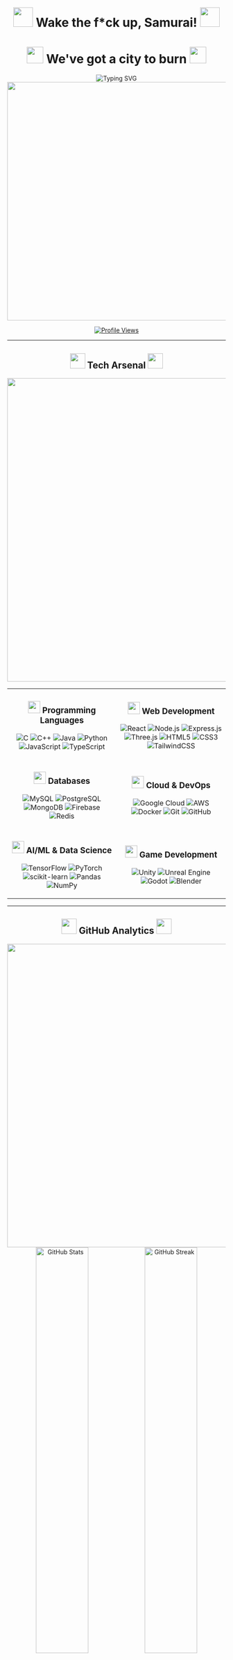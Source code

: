 <div align="center">

# <img src="https://github.com/user-attachments/assets/7948a4ac-cba5-4a61-b791-b86393e11692" width="45"/> Wake the f*ck up, Samurai! <img src="https://github.com/user-attachments/assets/bc0ae5c2-038e-4a9a-a52b-a91fb246ec5b" width="45"/>

# <img src="https://github.com/user-attachments/assets/a3795865-c2f1-415e-8b95-fb4dbe8441ff" width="38"/> We've got a city to burn <img src="https://github.com/user-attachments/assets/138a5249-8714-44f0-b4f7-10f3d86745a2" width="38"/>

<img src="https://readme-typing-svg.demolab.com?font=Orbitron&weight=700&size=28&duration=2500&pause=1000&color=00FFF7&center=true&vCenter=true&width=800&lines=Full+Stack+Developer+%7C+AI+Engineer;Building+the+future...one+commit+at+a+time;%3C%2F%3E+Code+%E2%80%A2+Create+%E2%80%A2+Conquer+%3C%2F%3E" alt="Typing SVG" />

<img src="https://user-images.githubusercontent.com/74038190/225813708-98b745f2-7d22-48cf-9150-083f1b00d6c9.gif" width="550"/>

[![Profile Views](https://komarev.com/ghpvc/?username=Hrishikesh-Gavai&color=00fff7&style=for-the-badge&label=PROFILE+VIEWS)](https://github.com/Hrishikesh-Gavai)

</div>

---

<div align="center">

## <img src="https://cdn-icons-png.flaticon.com/128/4727/4727266.png" width="35"/> Tech Arsenal <img src="https://cdn-icons-png.flaticon.com/128/4727/4727266.png" width="35"/>

<img src="https://user-images.githubusercontent.com/74038190/212284100-561aa473-3905-4a80-b561-0d28506553ee.gif" width="700"/>

</div>

<table align="center">
<tr>
<td align="center" width="50%">

### <img src="https://cdn-icons-png.flaticon.com/128/1005/1005141.png" width="28"/> Programming Languages

![C](https://img.shields.io/badge/C-00599C?style=for-the-badge&logo=c&logoColor=white)
![C++](https://img.shields.io/badge/C++-00599C?style=for-the-badge&logo=c%2B%2B&logoColor=white)
![Java](https://img.shields.io/badge/Java-ED8B00?style=for-the-badge&logo=openjdk&logoColor=white)
![Python](https://img.shields.io/badge/Python-3776AB?style=for-the-badge&logo=python&logoColor=FFD43B)
![JavaScript](https://img.shields.io/badge/JavaScript-F7DF1E?style=for-the-badge&logo=javascript&logoColor=black)
![TypeScript](https://img.shields.io/badge/TypeScript-007ACC?style=for-the-badge&logo=typescript&logoColor=white)

</td>
<td align="center" width="50%">

### <img src="https://cdn-icons-png.flaticon.com/128/1005/1005141.png" width="28"/> Web Development

![React](https://img.shields.io/badge/React-20232A?style=for-the-badge&logo=react&logoColor=61DAFB)
![Node.js](https://img.shields.io/badge/Node.js-339933?style=for-the-badge&logo=node.js&logoColor=white)
![Express.js](https://img.shields.io/badge/Express.js-000000?style=for-the-badge&logo=express&logoColor=white)
![Three.js](https://img.shields.io/badge/Three.js-000000?style=for-the-badge&logo=three.js&logoColor=white)
![HTML5](https://img.shields.io/badge/HTML5-E34F26?style=for-the-badge&logo=html5&logoColor=white)
![CSS3](https://img.shields.io/badge/CSS3-1572B6?style=for-the-badge&logo=css3&logoColor=white)
![TailwindCSS](https://img.shields.io/badge/Tailwind_CSS-38B2AC?style=for-the-badge&logo=tailwind-css&logoColor=white)

</td>
</tr>
<tr>
<td align="center" width="50%">

### <img src="https://cdn-icons-png.flaticon.com/128/2906/2906274.png" width="28"/> Databases

![MySQL](https://img.shields.io/badge/MySQL-4479A1?style=for-the-badge&logo=mysql&logoColor=white)
![PostgreSQL](https://img.shields.io/badge/PostgreSQL-316192?style=for-the-badge&logo=postgresql&logoColor=white)
![MongoDB](https://img.shields.io/badge/MongoDB-47A248?style=for-the-badge&logo=mongodb&logoColor=white)
![Firebase](https://img.shields.io/badge/Firebase-FFCA28?style=for-the-badge&logo=firebase&logoColor=black)
![Redis](https://img.shields.io/badge/Redis-DC382D?style=for-the-badge&logo=redis&logoColor=white)

</td>
<td align="center" width="50%">

### <img src="https://cdn-icons-png.flaticon.com/128/984/984315.png" width="28"/> Cloud & DevOps

![Google Cloud](https://img.shields.io/badge/Google_Cloud-4285F4?style=for-the-badge&logo=google-cloud&logoColor=white)
![AWS](https://img.shields.io/badge/AWS-232F3E?style=for-the-badge&logo=amazon-aws&logoColor=FF9900)
![Docker](https://img.shields.io/badge/Docker-2496ED?style=for-the-badge&logo=docker&logoColor=white)
![Git](https://img.shields.io/badge/Git-F05032?style=for-the-badge&logo=git&logoColor=white)
![GitHub](https://img.shields.io/badge/GitHub-181717?style=for-the-badge&logo=github&logoColor=white)

</td>
</tr>
<tr>
<td align="center" width="50%">

### <img src="https://cdn-icons-png.flaticon.com/128/8618/8618881.png" width="28"/> AI/ML & Data Science

![TensorFlow](https://img.shields.io/badge/TensorFlow-FF6F00?style=for-the-badge&logo=tensorflow&logoColor=white)
![PyTorch](https://img.shields.io/badge/PyTorch-EE4C2C?style=for-the-badge&logo=pytorch&logoColor=white)
![scikit-learn](https://img.shields.io/badge/scikit--learn-F7931E?style=for-the-badge&logo=scikit-learn&logoColor=white)
![Pandas](https://img.shields.io/badge/Pandas-150458?style=for-the-badge&logo=pandas&logoColor=white)
![NumPy](https://img.shields.io/badge/NumPy-013243?style=for-the-badge&logo=numpy&logoColor=white)

</td>
<td align="center" width="50%">

### <img src="https://cdn-icons-png.flaticon.com/128/686/686589.png" width="28"/> Game Development

![Unity](https://img.shields.io/badge/Unity-000000?style=for-the-badge&logo=unity&logoColor=white)
![Unreal Engine](https://img.shields.io/badge/Unreal_Engine-0E1128?style=for-the-badge&logo=unreal-engine&logoColor=white)
![Godot](https://img.shields.io/badge/Godot-478CBF?style=for-the-badge&logo=godot-engine&logoColor=white)
![Blender](https://img.shields.io/badge/Blender-F5792A?style=for-the-badge&logo=blender&logoColor=white)

</td>
</tr>
</table>

---

<div align="center">

## <img src="https://cdn-icons-png.flaticon.com/128/2621/2621040.png" width="35"/> GitHub Analytics <img src="https://cdn-icons-png.flaticon.com/128/2621/2621040.png" width="35"/>

<img src="https://user-images.githubusercontent.com/74038190/212284115-f47cd8ff-2ffb-4b04-b5bf-4d1c14c0247f.gif" width="700"/>

<br/>

<img width="49%" src="https://github-readme-stats.vercel.app/api?username=Hrishikesh-Gavai&show_icons=true&theme=tokyonight&hide_border=true&bg_color=0D1117&title_color=00FFF7&icon_color=00FFF7&text_color=C9D1D9&ring_color=00FFF7" alt="GitHub Stats"/>
<img width="49%" src="https://github-readme-streak-stats.herokuapp.com/?user=Hrishikesh-Gavai&theme=tokyonight&hide_border=true&background=0D1117&stroke=00FFF7&ring=00FFF7&fire=FF1744&currStreakLabel=00FFF7&sideLabels=00FFF7&dates=C9D1D9" alt="GitHub Streak"/>

<br/>

<img width="60%" src="https://github-readme-stats.vercel.app/api/top-langs/?username=Hrishikesh-Gavai&layout=compact&theme=tokyonight&hide_border=true&bg_color=0D1117&title_color=00FFF7&text_color=C9D1D9&langs_count=10" alt="Top Languages"/>

</div>

---

<div align="center">

## <img src="https://cdn-icons-png.flaticon.com/128/3588/3588592.png" width="35"/> Contribution Activity <img src="https://cdn-icons-png.flaticon.com/128/3588/3588592.png" width="35"/>

<img src="https://github-readme-activity-graph.vercel.app/graph?username=Hrishikesh-Gavai&theme=tokyo-night&hide_border=true&bg_color=0D1117&color=00FFF7&line=00FFF7&point=FF1744&area=true&area_color=00FFF7" width="98%" alt="Contribution Graph"/>

</div>

---

<div align="center">

<img src="https://user-images.githubusercontent.com/74038190/229223156-143a1845-fb5c-4a5b-81c9-d7d5e2c3e9e7.gif" width="600"/>

## <img src="https://cdn-icons-png.flaticon.com/128/2906/2906274.png" width="35"/> Current Status <img src="https://cdn-icons-png.flaticon.com/128/2906/2906274.png" width="35"/>

<img src="https://readme-typing-svg.demolab.com?font=Fira+Code&size=18&duration=3000&pause=1000&color=00FFF7&center=true&vCenter=true&multiline=true&width=600&height=100&lines=%E2%9A%A1+console.log('Building+cool+stuff');%F0%9F%94%A5+printf('Debugging+life');%F0%9F%9A%80+System.out.println('Pushing+commits');%F0%9F%92%BB+import+success+from+'hardwork'" alt="Status"/>

<img src="https://capsule-render.vercel.app/api?type=waving&color=gradient&customColorList=6,11,20&height=100&section=footer&text=Thanks+for+visiting!&fontSize=30&fontColor=fff&animation=twinkling&fontAlignY=70" width="100%"/>

</div>
